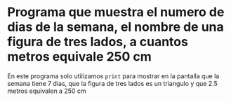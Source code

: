 # Programa que muestra el numero de dias de la semana, el nombre de una figura de tres lados, a cuantos metros equivale 250 cm
En este programa solo utilizamos `print` para mostrar en la pantalla 
que la semana tiene 7 dias, que la figura de tres lados es un triangulo
y que 2.5 metros equivalen a 250 cm
